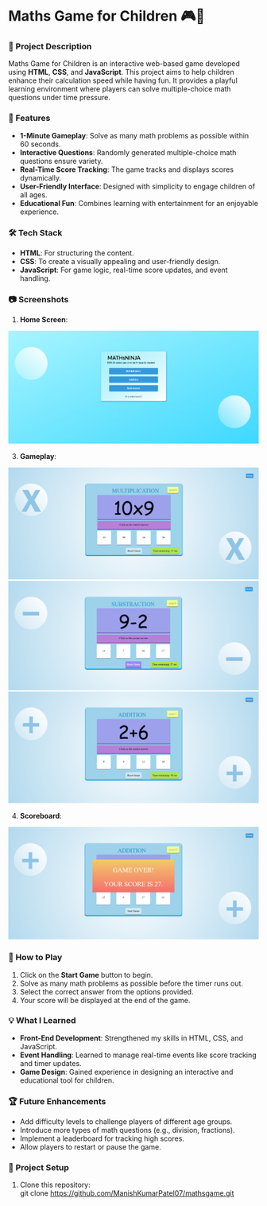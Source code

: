 # Maths Game for Children 🎮🧮

### 🚀 Project Description  
Maths Game for Children is an interactive web-based game developed using **HTML**, **CSS**, and **JavaScript**. This project aims to help children enhance their calculation speed while having fun. It provides a playful learning environment where players can solve multiple-choice math questions under time pressure.

### 🎯 Features  
- **1-Minute Gameplay**: Solve as many math problems as possible within 60 seconds.  
- **Interactive Questions**: Randomly generated multiple-choice math questions ensure variety.  
- **Real-Time Score Tracking**: The game tracks and displays scores dynamically.  
- **User-Friendly Interface**: Designed with simplicity to engage children of all ages.  
- **Educational Fun**: Combines learning with entertainment for an enjoyable experience.

### 🛠️ Tech Stack  
- **HTML**: For structuring the content.  
- **CSS**: To create a visually appealing and user-friendly design.  
- **JavaScript**: For game logic, real-time score updates, and event handling.

### 📷 Screenshots  

1. **Home Screen**:
<img src="https://github.com/ManishKumarPatel07/mathsgame/blob/main/MATHsNINJA/img/homepage.png">

3. **Gameplay**:
<img src="https://github.com/ManishKumarPatel07/mathsgame/blob/main/MATHsNINJA/img/mul.png">

<img src="https://github.com/ManishKumarPatel07/mathsgame/blob/main/MATHsNINJA/img/add.png">

<img src="https://github.com/ManishKumarPatel07/mathsgame/blob/main/MATHsNINJA/img/sub.png">

4. **Scoreboard**:
<img src="https://github.com/ManishKumarPatel07/mathsgame/blob/main/MATHsNINJA/img/score.png">

### 📖 How to Play  
1. Click on the **Start Game** button to begin.  
2. Solve as many math problems as possible before the timer runs out.  
3. Select the correct answer from the options provided.  
4. Your score will be displayed at the end of the game.  

### 💡 What I Learned  
- **Front-End Development**: Strengthened my skills in HTML, CSS, and JavaScript.  
- **Event Handling**: Learned to manage real-time events like score tracking and timer updates.  
- **Game Design**: Gained experience in designing an interactive and educational tool for children.  

### 🏆 Future Enhancements  
- Add difficulty levels to challenge players of different age groups.  
- Introduce more types of math questions (e.g., division, fractions).  
- Implement a leaderboard for tracking high scores.  
- Allow players to restart or pause the game.

### 📂 Project Setup  
1. Clone this repository:  
   git clone https://github.com/ManishKumarPatel07/mathsgame.git
   
